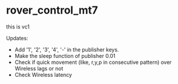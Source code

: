 # rover_control_mt7
this is vc1


Updates:
* Add '1', '2', '3', '4', '-' in the publisher keys.
* Make the sleep function of publisher 0.01
* Check if quick movement (like, r,y,p in consecutive pattern) over Wireless lags or not
* Check Wireless latency

